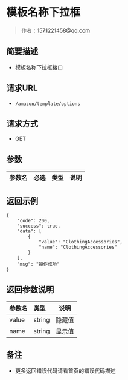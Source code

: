 # 模板名称下拉框

> 作者：1571221458@qq.com

## 简要描述

- 模板名称下拉框接口

## 请求URL
- ` /amazon/template/options `
  
## 请求方式
- GET 

## 参数

|参数名|必选|类型|说明|
|:----    |:---|:----- |-----   |

## 返回示例 

``` 
{
    "code": 200,
    "success": true,
    "data": [
        {
            "value": "ClothingAccessories",
            "name": "ClothingAccessories"
        }
    ],
    "msg": "操作成功"
}
```

## 返回参数说明 

|参数名|类型|说明|
|:-----  |:-----|-----                           |
|value |string   |隐藏值  |
|name |string   |显示值  |

## 备注 

- 更多返回错误代码请看首页的错误代码描述